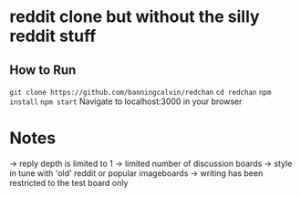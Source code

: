 # reddit clone but without the silly reddit stuff
## How to Run
`git clone https://github.com/banningcalvin/redchan`
`cd redchan`
`npm install`
`npm start`
Navigate to localhost:3000 in your browser
# Notes
-> reply depth is limited to 1
-> limited number of discussion boards
-> style in tune with 'old' reddit or popular imageboards
-> writing has been restricted to the test board only
